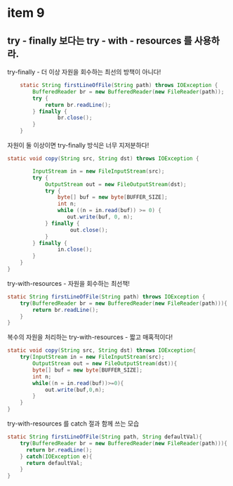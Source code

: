 # item 9 
## try - finally 보다는 try - with - resources 를 사용하라.


try-finally - 더 이상 자원을 회수하는 최선의 방책이 아니다! 
```java
    static String firstLineOfFile(String path) throws IOException {
        BufferedReader br = new BufferedReader(new FileReader(path));
        try {
            return br.readLine();
        } finally {
                br.close();
        } 
    }
```


자원이 둘 이상이면 try-finally 방식은 너무 지저분하다! 
```java
static void copy(String src, String dst) throws IOException {

        InputStream in = new FileInputStream(src);
        try {
            OutputStream out = new FileOutputStream(dst);
            try {
                byte[] buf = new byte[BUFFER_SIZE];
                int n;
                while ((n = in.read(buf)) >= 0) {
                   out.write(buf, 0, n);
            } finally {
                    out.close();
            }
        } finally {
                in.close();
        }
    }
}
```


try-with-resources - 자원을 회수하는 최선책!
```java
static String firstLineOfFile(String path) throws IOException {
    try(BufferedReader br = new BufferedReader(new FileReader(path))){
        return br.readLine();
    }
}
```

복수의 자원을 처리하는 try-with-resources - 짧고 매혹적이다!
```java
static void copy(String src, String dst) throws IOException{
    try(InputStream in = new FileInputStream(src);
        OutputStream out = new FileOutputStream(dst)){
        byte[] buf = new byte[BUFFER_SIZE];
        int n;
        while((n = in.read(buf))>=0){
            out.write(buf,0,n);
        }
    }
}
```

try-with-resources 를 catch 절과 함께 쓰는 모습 
```java 
static String firstLineOfFile(String path, String defaultVal){
    try(BufferedReader br = new BufferedReader(new FileReader(path))){
      return br.readLine();
    } catch(IOException e){
      return defaultVal; 
    }
}

```
